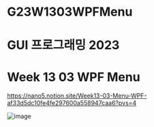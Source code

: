 # G23W1303WPFMenu

# GUI 프로그래밍 2023
# Week 13 03 WPF Menu

https://nano5.notion.site/Week13-03-Menu-WPF-af33d5dc10fe4fe297600a558947caa6?pvs=4

![image](https://github.com/devbwoh/G23W1303WPFMenu/assets/77666026/67adf636-f112-41db-96b7-1c3f829af97a)
